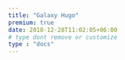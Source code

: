 ```yaml
---
title: "Galaxy Hugo"
premium: true
date: 2018-12-28T11:02:05+06:00 
# type dont remove or customize
type : "docs"
---
```

